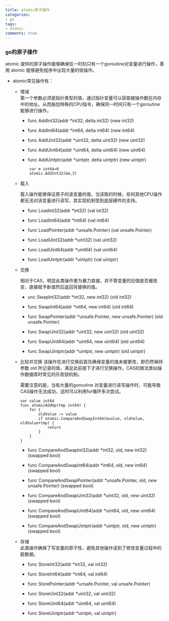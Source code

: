 ```yaml
---
title: atomic原子操作
categories: 
- go
tags:
- atomic
comments: true
---
```

### go的原子操作  

<!-- more -->  

atomic 提供的原子操作能够确保任一时刻只有一个goroutine对变量进行操作，善用 atomic 能够避免程序中出现大量的锁操作。

- atomic常见操作有：

    - 增减  
        第一个参数必须是指针类型的值，通过指针变量可以获取被操作数在内存中的地址，从而施加特殊的CPU指令，确保同一时间只有一个goroutine能够进行操作。
        - func AddInt32(addr *int32, delta int32) (new int32)

        - func AddInt64(addr *int64, delta int64) (new int64)

        - func AddUint32(addr *uint32, delta uint32) (new uint32)

        - func AddUint64(addr *uint64, delta uint64) (new uint64)

        - func AddUintptr(addr *uintptr, delta uintptr) (new uintptr)
        ```
            var m int64=0
            atomic.AddInt32(&m,3)

        ```
    - 载入  

        载入操作能够保证原子的读变量的值，当读取的时候，任何其他CPU操作都无法对该变量进行读写，其实现机制受到底层硬件的支持。
        - func LoadInt32(addr *int32) (val int32)

        - func LoadInt64(addr *int64) (val int64)

        - func LoadPointer(addr *unsafe.Pointer) (val unsafe.Pointer)

        - func LoadUint32(addr *uint32) (val uint32)

        - func LoadUint64(addr *uint64) (val uint64)

        - func LoadUintptr(addr *uintptr) (val uintptr)
    - 交换  

        相对于CAS，明显此类操作更为暴力直接，并不管变量的旧值是否被改变，直接赋予新值然后返回背替换的值。
        - unc SwapInt32(addr *int32, new int32) (old int32)

        - func SwapInt64(addr *int64, new int64) (old int64)

        - func SwapPointer(addr *unsafe.Pointer, new unsafe.Pointer) (old unsafe.Pointer)

        - func SwapUint32(addr *uint32, new uint32) (old uint32)

        - func SwapUint64(addr *uint64, new uint64) (old uint64)

        - func SwapUintptr(addr *uintptr, new uintptr) (old uintptr)
    - 比较并交换 
        该操作在进行交换前首先确保变量的值未被更改，即仍然保持参数 old 所记录的值，满足此前提下才进行交换操作。CAS的做法类似操作数据库时常见的乐观锁机制。

        需要注意的是，当有大量的goroutine 对变量进行读写操作时，可能导致CAS操作无法成功，这时可以利用for循环多次尝试。
        
        ```
        var value int64
        func atomicAddOp(tmp int64) {
            for {
                oldValue := value
                if atomic.CompareAndSwapInt64(&value, oldValue, oldValue+tmp) {
                    return
                }
            }
        }
        ```

        - func CompareAndSwapInt32(addr *int32, old, new int32) (swapped bool)

        - func CompareAndSwapInt64(addr *int64, old, new int64) (swapped bool)

        - func CompareAndSwapPointer(addr *unsafe.Pointer, old, new unsafe.Pointer) (swapped bool)

        - func CompareAndSwapUint32(addr *uint32, old, new uint32) (swapped bool)

        - func CompareAndSwapUint64(addr *uint64, old, new uint64) (swapped bool)

        - func CompareAndSwapUintptr(addr *uintptr, old, new uintptr) (swapped bool)
    - 存储  
        此类操作确保了写变量的原子性，避免其他操作读到了修改变量过程中的脏数据。

        - func StoreInt32(addr *int32, val int32)

        - func StoreInt64(addr *int64, val int64)

        - func StorePointer(addr *unsafe.Pointer, val unsafe.Pointer)

        - func StoreUint32(addr *uint32, val uint32)

        - func StoreUint64(addr *uint64, val uint64)

        - func StoreUintptr(addr *uintptr, val uintptr)